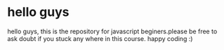 <h1>hello guys</h1>
hello guys,
this is the repository for javascript beginers.please be free to ask doubt if you stuck any where in this course.
happy coding :)
